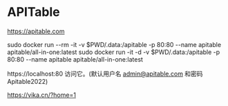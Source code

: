 # APITable
https://apitable.com

sudo docker run --rm -it -v $PWD/.data:/apitable -p 80:80 --name apitable apitable/all-in-one:latest
sudo docker run -it -d   -v $PWD/.data:/apitable -p 80:80 --name apitable apitable/all-in-one:latest

https://localhost:80 访问它。(默认用户名 admin@apitable.com 和密码 Apitable2022)

https://vika.cn/?home=1
